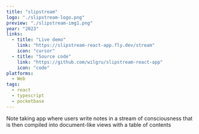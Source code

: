 ```yaml
---
title: "slipstream"
logo: "./slipstream-logo.png"
preview: "./slipstream-img1.png"
year: "2023"
links:
  - title: "Live demo"
    link: "https://slipstream-react-app.fly.dev/stream"
    icon: "cursor"
  - title: "Source code"
    link: "https://github.com/wilgru/slipstream-react-app"
    icon: "code"
platforms:
  - Web
tags:
  - react
  - typescript
  - pocketbase
---
```


Note taking app where users write notes in a stream of consciousness that is then compiled into document-like views with a table of contents

